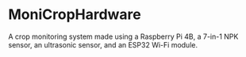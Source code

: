 # MoniCropHardware
A crop monitoring system made using a Raspberry Pi 4B, a 7-in-1 NPK sensor, an ultrasonic sensor, and an ESP32 Wi-Fi module.
